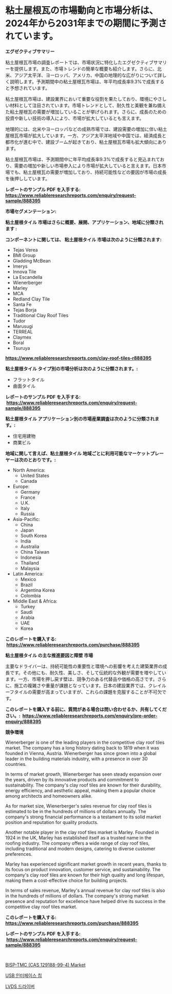 <p><h1>粘土屋根瓦の市場動向と市場分析は、2024年から2031年までの期間に予測されています。</h1></p><p><strong>エグゼクティブサマリー</strong></p>
<p><p>粘土屋根瓦市場の調査レポートでは、市場状況に特化したエグゼクティブサマリーを提供します。また、市場トレンドの簡単な概要も紹介します。さらに、北米、アジア太平洋、ヨーロッパ、アメリカ、中国の地理的な広がりについて詳しく説明します。予測期間中の粘土屋根瓦市場は、年平均成長率9.3%で成長すると予想されています。</p><p>粘土屋根瓦市場は、建設業界において重要な役割を果たしており、環境にやさしい材料として注目されています。市場トレンドとして、耐久性と美観を兼ね備えた粘土屋根瓦の需要が増加していることが挙げられます。さらに、成長のための投資や新しい技術の導入により、市場が拡大しているとも言えます。</p><p>地理的には、北米やヨーロッパなどの成熟市場では、建設需要の増加に伴い粘土屋根瓦市場が拡大しています。一方、アジア太平洋地域や中国では、経済成長と都市化が進む中で、建設ブームが起きており、粘土屋根瓦市場も拡大傾向にあります。</p><p>粘土屋根瓦市場は、予測期間中に年平均成長率9.3%で成長すると見込まれており、需要の増加や新しい市場参入により市場が拡大していると言えます。日本市場でも、粘土屋根瓦の需要が増加しており、持続可能性などの要因が市場の成長を後押ししています。</p></p>
<p><strong>レポートのサンプル PDF を入手する: <a href="https://www.reliableresearchreports.com/enquiry/request-sample/888395">https://www.reliableresearchreports.com/enquiry/request-sample/888395</a></strong></p>
<p><strong>市場セグメンテーション:</strong></p>
<p><strong> 粘土屋根タイル 市場はさらに概要、展開、アプリケーション、地域に分類されます :</strong></p>
<p><strong>コンポーネントに関しては、 粘土屋根タイル 市場は次のように分類されます: &nbsp;</strong></p>
<p><ul><li>Tejas Verea</li><li>BMI Group</li><li>Gladding McBean</li><li>Imerys</li><li>Innova Tile</li><li>La Escandella</li><li>Wienerberger</li><li>Marley</li><li>MCA</li><li>Redland Clay Tile</li><li>Santa Fe</li><li>Tejas Borja</li><li>Traditional Clay Roof Tiles</li><li>Tudor</li><li>Marusugi</li><li>TERREAL</li><li>Claymex</li><li>Boral</li><li>Tsuruya</li></ul></p>
<p><strong><a href="https://www.reliableresearchreports.com/clay-roof-tiles-r888395">https://www.reliableresearchreports.com/clay-roof-tiles-r888395</a></strong></p>
<p><strong> 粘土屋根タイル タイプ別の市場分析は次のように分類されます。:</strong></p>
<p><ul><li>フラットタイル</li><li>曲面タイル</li></ul></p>
<p><strong>レポートのサンプル PDF を入手する: &nbsp;<a href="https://www.reliableresearchreports.com/enquiry/request-sample/888395">https://www.reliableresearchreports.com/enquiry/request-sample/888395</a></strong></p>
<p><strong> 粘土屋根タイル アプリケーション別の市場産業調査は次のように分類されます。:</strong></p>
<p><ul><li>住宅用建物</li><li>商業ビル</li></ul></p>
<p><strong>地域に関して言えば、粘土屋根タイル 地域ごとに利用可能なマーケットプレーヤーは次のとおりです。:</strong></p>
<p><ul>
    <li>
        North America:
        <ul>
            <li>United States</li>
            <li>Canada</li>
        </ul>
    </li>
    <li>
        Europe:
        <ul>
            <li>Germany</li>
            <li>France</li>
            <li>U.K.</li>
            <li>Italy</li>
            <li>Russia</li>
        </ul>
    </li>
    <li>
        Asia-Pacific:
        <ul>
            <li>China</li>
            <li>Japan</li>
            <li>South Korea</li>
            <li>India</li>
            <li>Australia</li>
            <li>China Taiwan</li>
            <li>Indonesia</li>
            <li>Thailand</li>
            <li>Malaysia</li>
        </ul>
    </li>
    <li>
        Latin America:
        <ul>
            <li>Mexico</li>
            <li>Brazil</li>
            <li>Argentina Korea</li>
            <li>Colombia</li>
        </ul>
    </li>
    <li>
        Middle East & Africa:
        <ul>
            <li>Turkey</li>
            <li>Saudi</li>
            <li>Arabia</li>
            <li>UAE</li>
            <li>Korea</li>
        </ul>
    </li>
    </ul></p>
<p><strong>このレポートを購入する: &nbsp;<a href="https://www.reliableresearchreports.com/purchase/888395">https://www.reliableresearchreports.com/purchase/888395</a></strong></p>
<p><strong>粘土屋根タイル の主な推進要因と障壁 市場</strong></p>
<p><p>主要なドライバーは、持続可能性の重要性と環境への影響を考えた建築業界の成長です。その他にも、耐久性、美しさ、そして伝統的な外観が需要を増やしています。一方、市場を押し戻す壁は、競争力のある代替品や価格の高さです。さらに、施工の複雑さや重量が課題となっています。日本の建設業界では、クレイルーフタイルの需要が高まっていますが、これらの課題を克服することが不可欠です。</p></p>
<p><strong>このレポートを購入する前に、質問がある場合は問い合わせるか、共有してください。:&nbsp; <a href="https://www.reliableresearchreports.com/enquiry/pre-order-enquiry/888395">https://www.reliableresearchreports.com/enquiry/pre-order-enquiry/888395</a></strong></p>
<p><strong>競争環境</strong></p>
<p><p>Wienerberger is one of the leading players in the competitive clay roof tiles market. The company has a long history dating back to 1819 when it was founded in Vienna, Austria. Wienerberger has since grown into a global leader in the building materials industry, with a presence in over 30 countries.</p><p>In terms of market growth, Wienerberger has seen steady expansion over the years, driven by its innovative products and commitment to sustainability. The company's clay roof tiles are known for their durability, energy efficiency, and aesthetic appeal, making them a popular choice among architects and homeowners alike.</p><p>As for market size, Wienerberger's sales revenue for clay roof tiles is estimated to be in the hundreds of millions of dollars annually. The company's strong financial performance is a testament to its solid market position and reputation for quality products.</p><p>Another notable player in the clay roof tiles market is Marley. Founded in 1924 in the UK, Marley has established itself as a trusted name in the roofing industry. The company offers a wide range of clay roof tiles, including traditional and modern designs, catering to diverse customer preferences.</p><p>Marley has experienced significant market growth in recent years, thanks to its focus on product innovation, customer service, and sustainability. The company's clay roof tiles are known for their high quality and long lifespan, making them a cost-effective choice for building projects.</p><p>In terms of sales revenue, Marley's annual revenue for clay roof tiles is also in the hundreds of millions of dollars. The company's strong market presence and reputation for excellence have helped drive its success in the competitive clay roof tiles market.</p></p>
<p><strong>このレポートを購入する: &nbsp; <a href="https://www.reliableresearchreports.com/purchase/888395">https://www.reliableresearchreports.com/purchase/888395</a></strong></p>
<p><strong>レポートのサンプル PDF を入手する: &nbsp;<a href="https://www.reliableresearchreports.com/enquiry/request-sample/888395">https://www.reliableresearchreports.com/enquiry/request-sample/888395</a></strong><strong></strong></p>
<p>&nbsp;</p>
<p><p><a href="https://five-trouble-98a.notion.site/BISP-TMC-CAS-129188-99-4-Market-Analysis-and-Sze-Forecasted-for-period-from-2024-to-2031-4c6059e23f734f288fea0a8606a3e9a2">BISP-TMC (CAS 129188-99-4) Market</a></p><p><a href="https://github.com/wallacBahrtyinger567686/Market-Research-Report-List-1/blob/main/769753728207.md">USB 인터페이스 칩</a></p><p><a href="https://github.com/WilburKihn5676/Market-Research-Report-List-1/blob/main/612932228206.md">LVDS 드라이버</a></p></p>